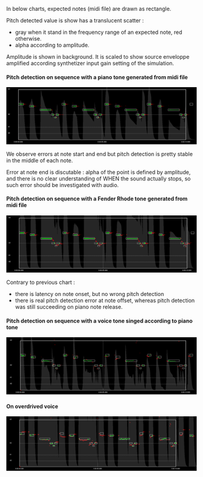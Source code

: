 In below charts, expected notes (midi file) are drawn as rectangle.

Pitch detected value is show has a translucent scatter :
* gray when it stand in the frequency range of an expected note, red otherwise.
* alpha according to amplitude.

Amplitude is shown in background. It is scaled to show source enveloppe amplified according synthetizer input gain setting of the simulation.

#### Pitch detection on sequence with a piano tone generated from midi file

<img src="images/benchmark-sequence-piano.png"/>

We observe errors at note start and end but pitch detection is pretty stable in the middle of each note.

Error at note end is discutable : alpha of the point is defined by amplitude, and there is no clear understanding of WHEN the sound actually stops, so such error should be investigated with audio.


#### Pitch detection on sequence with a Fender Rhode tone generated from midi file

<img src="images/benchmark-sequence-rhode.png"/>

Contrary to previous chart :
* there is latency on note onset, but no wrong pitch detection
* there is real pitch detection error at note offset, whereas pitch detection was still succeeding on piano note release.

#### Pitch detection on sequence with a voice tone singed according to piano tone

<img src="images/benchmark-sequence-voice.png"/>

#### On overdrived voice
<img src="images/benchmark-sequence-voice-overdrive.png"/>
